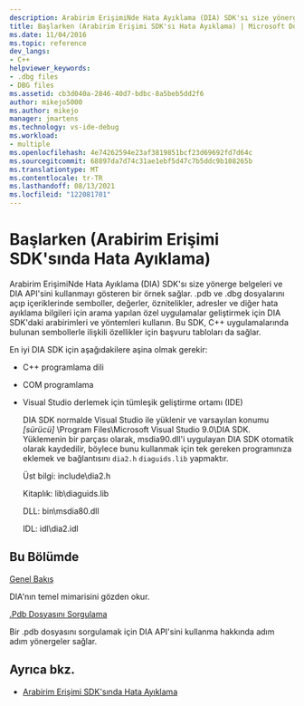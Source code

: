 ```yaml
---
description: Arabirim ErişimiNde Hata Ayıklama (DIA) SDK'sı size yönerge belgeleri ve DIA API'sini kullanmayı gösteren bir örnek sağlar.
title: Başlarken (Arabirim Erişimi SDK'sı Hata Ayıklama) | Microsoft Docs
ms.date: 11/04/2016
ms.topic: reference
dev_langs:
- C++
helpviewer_keywords:
- .dbg files
- DBG files
ms.assetid: cb3d040a-2846-40d7-bdbc-8a5beb5dd2f6
author: mikejo5000
ms.author: mikejo
manager: jmartens
ms.technology: vs-ide-debug
ms.workload:
- multiple
ms.openlocfilehash: 4e74262594e23af3819851bcf23d69692fd7d64c
ms.sourcegitcommit: 68897da7d74c31ae1ebf5d47c7b5ddc9b108265b
ms.translationtype: MT
ms.contentlocale: tr-TR
ms.lasthandoff: 08/13/2021
ms.locfileid: "122081701"
---
```

# <a name="getting-started-debug-interface-access-sdk"></a>Başlarken (Arabirim Erişimi SDK'sında Hata Ayıklama)
Arabirim ErişimiNde Hata Ayıklama (DIA) SDK'sı size yönerge belgeleri ve DIA API'sini kullanmayı gösteren bir örnek sağlar. .pdb ve .dbg dosyalarını açıp içeriklerinde semboller, değerler, öznitelikler, adresler ve diğer hata ayıklama bilgileri için arama yapılan özel uygulamalar geliştirmek için DIA SDK'daki arabirimleri ve yöntemleri kullanın. Bu SDK, C++ uygulamalarında bulunan sembollerle ilişkili özellikler için başvuru tabloları da sağlar.

 En iyi DIA SDK için aşağıdakilere aşina olmak gerekir:

- C++ programlama dili

- COM programlama

- Visual Studio derlemek için tümleşik geliştirme ortamı (IDE)

  DIA SDK normalde Visual Studio ile yüklenir ve varsayılan konumu *[sürücü]* \Program Files\Microsoft Visual Studio 9.0\DIA SDK. Yüklemenin bir parçası olarak, msdia90.dll'i uygulayan DIA SDK otomatik olarak kaydedilir, böylece bunu kullanmak için tek gereken programınıza eklemek ve bağlantısını `dia2.h` `diaguids.lib` yapmaktır.

  Üst bilgi: include\dia2.h

  Kitaplık: lib\diaguids.lib

  DLL: bin\msdia80.dll

  IDL: idl\dia2.idl

## <a name="in-this-section"></a>Bu Bölümde

[Genel Bakış](../../debugger/debug-interface-access/overview-debug-interface-access-sdk.md)

DIA'nın temel mimarisini gözden okur.

[.Pdb Dosyasını Sorgulama](../../debugger/debug-interface-access/querying-the-dot-pdb-file.md)

Bir .pdb dosyasını sorgulamak için DIA API'sini kullanma hakkında adım adım yönergeler sağlar.

## <a name="see-also"></a>Ayrıca bkz.

- [Arabirim Erişimi SDK'sında Hata Ayıklama](../../debugger/debug-interface-access/debug-interface-access-sdk.md)
